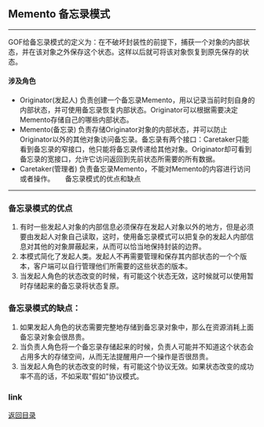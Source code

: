 Memento 备忘录模式
----------------
 ------------------
GOF给备忘录模式的定义为：在不破坏封装性的前提下，捕获一个对象的内部状态，并在该对象之外保存这个状态。这样以后就可将该对象恢复到原先保存的状态。

#### 涉及角色
* Originator(发起人)
	负责创建一个备忘录Memento，用以记录当前时刻自身的内部状态，并可使用备忘录恢复内部状态。Originator可以根据需要决定Memento存储自己的哪些内部状态。
* Memento(备忘录)
	负责存储Originator对象的内部状态，并可以防止Originator以外的其他对象访问备忘录。备忘录有两个接口：Caretaker只能看到备忘录的窄接口，他只能将备忘录传递给其他对象。Originator却可看到备忘录的宽接口，允许它访问返回到先前状态所需要的所有数据。
* Caretaker(管理者)
	负责备忘录Memento，不能对Memento的内容进行访问或者操作。
　
备忘录模式的优点和缺点
----------------

### 备忘录模式的优点
1. 有时一些发起人对象的内部信息必须保存在发起人对象以外的地方，但是必须要由发起人对象自己读取，这时，使用备忘录模式可以把复杂的发起人内部信息对其他的对象屏蔽起来，从而可以恰当地保持封装的边界。
2. 本模式简化了发起人类。发起人不再需要管理和保存其内部状态的一个个版本，客户端可以自行管理他们所需要的这些状态的版本。
3. 当发起人角色的状态改变的时候，有可能这个状态无效，这时候就可以使用暂时存储起来的备忘录将状态复原。

### 备忘录模式的缺点：
1. 如果发起人角色的状态需要完整地存储到备忘录对象中，那么在资源消耗上面备忘录对象会很昂贵。
2. 当负责人角色将一个备忘录存储起来的时候，负责人可能并不知道这个状态会占用多大的存储空间，从而无法提醒用户一个操作是否很昂贵。
3. 当发起人角色的状态改变的时候，有可能这个协议无效。如果状态改变的成功率不高的话，不如采取"假如"协议模式。

### link
[返回目录](preface.md) 
